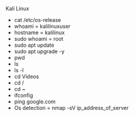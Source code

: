 Kali Linux 

- cat /etc/os-release
- whoami = kalilinuxuser 
- hostname = kalilinux
- sudo whoami = root
- sudo apt update
- sudo apt upgrade -y
- pwd
- ls
- ls -l
- cd Videos
- cd /
- cd ~
- ifconfig
- ping google.com
- Os detection = nmap -sV ip_address_of_server
